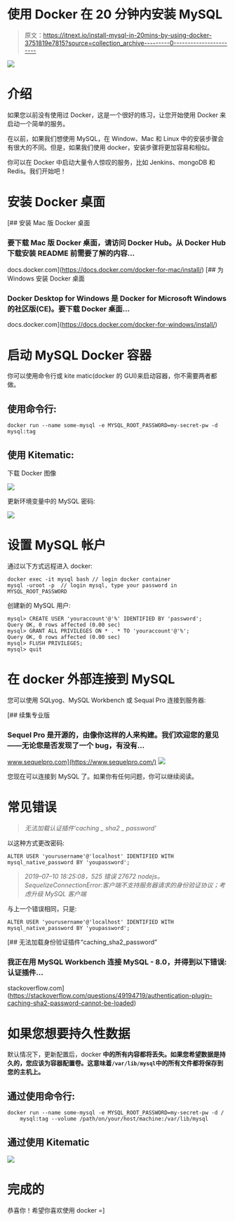 # 使用 Docker 在 20 分钟内安装 MySQL

> 原文：<https://itnext.io/install-mysql-in-20mins-by-using-docker-3751819e7815?source=collection_archive---------0----------------------->

![](img/f7719f8dc8fd760dcdbc75f66ea784f8.png)

# 介绍

如果您以前没有使用过 Docker，这是一个很好的练习，让您开始使用 Docker 来启动一个简单的服务。

在以前，如果我们想使用 MySQL，在 Window、Mac 和 Linux 中的安装步骤会有很大的不同。但是，如果我们使用 docker，安装步骤将更加容易和相似。

你可以在 Docker 中启动大量令人惊叹的服务，比如 Jenkins、mongoDB 和 Redis。我们开始吧！

# 安装 Docker 桌面

[](https://docs.docker.com/docker-for-mac/install/) [## 安装 Mac 版 Docker 桌面

### 要下载 Mac 版 Docker 桌面，请访问 Docker Hub。从 Docker Hub 下载安装 README 前需要了解的内容…

docs.docker.com](https://docs.docker.com/docker-for-mac/install/) [](https://docs.docker.com/docker-for-windows/install/) [## 为 Windows 安装 Docker 桌面

### Docker Desktop for Windows 是 Docker for Microsoft Windows 的社区版(CE)。要下载 Docker 桌面…

docs.docker.com](https://docs.docker.com/docker-for-windows/install/) 

# 启动 MySQL Docker 容器

你可以使用命令行或 kite matic(docker 的 GUI)来启动容器，你不需要两者都做。

## 使用命令行:

```
docker run --name some-mysql -e MYSQL_ROOT_PASSWORD=my-secret-pw -d mysql:tag
```

## 使用 Kitematic:

下载 Docker 图像

![](img/cbf3dc480633cbbddfd7e697596b9cc6.png)

更新环境变量中的 MySQL 密码:

![](img/8895613b6c6dc8bbc9b761d48b8d70a2.png)

# 设置 MySQL 帐户

通过以下方式远程进入 docker:

```
docker exec -it mysql bash // login docker container
mysql -uroot -p  // login mysql, type your password in MYSQL_ROOT_PASSWORD
```

创建新的 MySQL 用户:

```
mysql> CREATE USER 'youraccount'@'%' IDENTIFIED BY 'password';
Query OK, 0 rows affected (0.00 sec)
mysql> GRANT ALL PRIVILEGES ON * . * TO 'youraccount'@'%';
Query OK, 0 rows affected (0.00 sec)
mysql> FLUSH PRIVILEGES;
mysql> quit
```

# 在 docker 外部连接到 MySQL

您可以使用 SQLyog、MySQL Workbench 或 Sequal Pro 连接到服务器:

[](https://www.sequelpro.com/) [## 续集专业版

### Sequel Pro 是开源的，由像你这样的人来构建。我们欢迎您的意见——无论您是否发现了一个 bug，有没有…

www.sequelpro.com](https://www.sequelpro.com/) ![](img/87a08a0763b9d159003c5269775aabbe.png)

您现在可以连接到 MySQL 了。如果你有任何问题，你可以继续阅读。

# 常见错误

> *无法加载认证插件‘caching _ sha2 _ password’*

以这种方式更改密码:

```
ALTER USER 'yourusername'@'localhost' IDENTIFIED WITH mysql_native_password BY 'youpassword';
```

> *2019–07–10 18:25:08，525 错误 27672 nodejs。SequelizeConnectionError:客户端不支持服务器请求的身份验证协议；考虑升级 MySQL 客户端*

与上一个错误相同，只是:

```
ALTER USER 'yourusername'@'localhost' IDENTIFIED WITH mysql_native_password BY 'youpassword';
```

[](https://stackoverflow.com/questions/49194719/authentication-plugin-caching-sha2-password-cannot-be-loaded) [## 无法加载身份验证插件“caching_sha2_password”

### 我正在用 MySQL Workbench 连接 MySQL - 8.0，并得到以下错误:认证插件…

stackoverflow.com](https://stackoverflow.com/questions/49194719/authentication-plugin-caching-sha2-password-cannot-be-loaded) 

# 如果您想要持久性数据

默认情况下，更新配置后，docker **中的所有内容都将丢失。如果您希望数据是持久的，您应该为容器配置卷。这意味着`/var/lib/mysql`中的所有文件都将保存到您的主机上。**

## 通过使用命令行:

```
docker run --name some-mysql -e MYSQL_ROOT_PASSWORD=my-secret-pw -d /
	mysql:tag --volume /path/on/your/host/machine:/var/lib/mysql
```

## 通过使用 Kitematic

![](img/afeb2574a7a97ba34d8aefbd47b69e3a.png)

# 完成的

恭喜你！希望你喜欢使用 docker =]